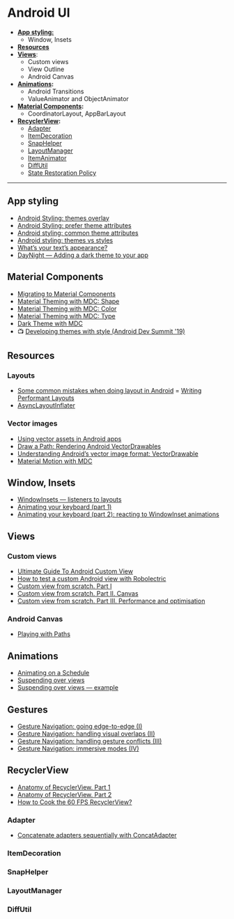 # Android UI
- [**App styling:**](#app-styling)
  - Window, Insets
- [**Resources**](#resources)
- **[Views](#views)**:
  - Custom views
  - View Outline
  - Android Canvas
- **[Animations](#animations):**
  - Android Transitions
  - ValueAnimator and ObjectAnimator
- **[Material Components](#material-components):**
  - CoordinatorLayout, AppBarLayout
- **[RecyclerView](#recyclerview):**
  - [Adapter](#adapter)
  - [ItemDecoration](#itemdecoration)
  - [SnapHelper](#snaphelper)
  - [LayoutManager](#layoutmanager)
  - [ItemAnimator](#itemanimator)
  - [DiffUtil](#diffutil)
  - [State Restoration Policy](#policy)
  
 ___
  
## App styling

- [Android Styling: themes overlay](https://medium.com/androiddevelopers/android-styling-themes-overlay-1ffd57745207)
- [Android Styling: prefer theme attributes](https://medium.com/androiddevelopers/android-styling-prefer-theme-attributes-412caa748774)
- [Android styling: common theme attributes](https://medium.com/androiddevelopers/android-styling-common-theme-attributes-8f7c50c9eaba)
- [Android styling: themes vs styles](https://medium.com/androiddevelopers/android-styling-themes-vs-styles-ebe05f917578)
- [What’s your text’s appearance?](https://medium.com/androiddevelopers/whats-your-text-s-appearance-f3a1729192d)
- [DayNight — Adding a dark theme to your app](https://medium.com/androiddevelopers/appcompat-v23-2-daynight-d10f90c83e94)

## Material Components

- [Migrating to Material Components](https://medium.com/androiddevelopers/migrating-to-material-components-for-android-ec6757795351)
- [Material Theming with MDC: Shape](https://medium.com/androiddevelopers/material-theming-with-mdc-shape-126c4e5cd7b4)
- [Material Theming with MDC: Color](https://medium.com/androiddevelopers/material-theming-with-mdc-color-860dbba8ce2f)
- [Material Theming with MDC: Type](https://medium.com/androiddevelopers/material-theming-with-mdc-type-8c2013430247)
- [Dark Theme with MDC](https://medium.com/androiddevelopers/dark-theme-with-mdc-4c6fc357d956)
- 📺 [Developing themes with style (Android Dev Summit '19)](https://youtu.be/Owkf8DhAOSo)

## Resources

### Layouts
- [Some common mistakes when doing layout in Android](https://medium.com/swlh/some-common-mistakes-in-doing-layout-in-android-a8ee035f199c)
= [Writing Performant Layouts](https://proandroiddev.com/writing-performant-layouts-3bf2a18d4a61)
- [AsyncLayoutInflater](https://blog.stylingandroid.com/asynclayoutinflater/)

### Vector images

- [Using vector assets in Android apps](https://medium.com/androiddevelopers/using-vector-assets-in-android-apps-4318fd662eb9)
- [Draw a Path: Rendering Android VectorDrawables](https://medium.com/androiddevelopers/draw-a-path-rendering-android-vectordrawables-89a33b5e5ebf)
- [Understanding Android’s vector image format: VectorDrawable](https://medium.com/androiddevelopers/understanding-androids-vector-image-format-vectordrawable-ab09e41d5c68)
- [Material Motion with MDC](https://medium.com/androiddevelopers/material-motion-with-mdc-c1f09bb90bf9)

## Window, Insets
- [WindowInsets — listeners to layouts](https://medium.com/androiddevelopers/windowinsets-listeners-to-layouts-8f9ccc8fa4d1)
- [Animating your keyboard (part 1)](https://medium.com/androiddevelopers/animating-your-keyboard-fb776a8fb66d)
- [Animating your keyboard (part 2): reacting to WindowInset animations](https://medium.com/androiddevelopers/animating-your-keyboard-reacting-to-inset-animations-839be3d4c31b)

## Views

### Custom views
- [Ultimate Guide To Android Custom View](https://vladsonkin.com/ultimate-guide-to-android-custom-view/)
- [How to test a custom Android view with Robolectric](https://plusmobileapps.com/2020/12/14/android-custom-view-testing.html)
- [Custom view from scratch. Part I](https://medium.com/revolut/custom-view-from-scratch-part-i-931178481903)
- [Custom view from scratch. Part II. Canvas](https://medium.com/revolut/custom-view-from-scratch-part-ii-canvas-74982b1d2d7c)
- [Custom view from scratch. Part III. Performance and optimisation](https://medium.com/revolut/custom-view-from-scratch-part-iii-performance-and-optimisation-54cb6ac57e4b)

### Android Canvas
- [Playing with Paths](https://medium.com/androiddevelopers/playing-with-paths-3fbc679a6f77)

## Animations

- [Animating on a Schedule](https://medium.com/androiddevelopers/animating-on-a-schedule-8a90d812ae4)
- [Suspending over views](https://medium.com/androiddevelopers/suspending-over-views-19de9ebd7020)
- [Suspending over views — example](https://medium.com/androiddevelopers/suspending-over-views-example-260ce3dc9100)

## Gestures

- [Gesture Navigation: going edge-to-edge (I)](https://medium.com/androiddevelopers/gesture-navigation-going-edge-to-edge-812f62e4e83e)
- [Gesture Navigation: handling visual overlaps (II)](https://medium.com/androiddevelopers/gesture-navigation-handling-visual-overlaps-4aed565c134c)
- [Gesture Navigation: handling gesture conflicts (III)](https://medium.com/androiddevelopers/gesture-navigation-handling-gesture-conflicts-8ee9c2665c69)
- [Gesture Navigation: immersive modes (IV)](https://medium.com/androiddevelopers/gesture-navigation-immersive-modes-43f2d37a925d)

## RecyclerView

- [Anatomy of RecyclerView. Part 1](https://android.jlelse.eu/anatomy-of-recyclerview-part-1-a-search-for-a-viewholder-404ba3453714)
- [Anatomy of RecyclerView. Part 2](https://android.jlelse.eu/anatomy-of-recyclerview-part-1-a-search-for-a-viewholder-continued-d81c631a2b91)
- [How to Cook the 60 FPS RecyclerView?](https://medium.com/rosberryapps/how-to-cook-the-60-fps-recyclerview-3e7f3885a55)

### Adapter

- [Concatenate adapters sequentially with ConcatAdapter](https://medium.com/androiddevelopers/merge-adapters-sequentially-with-mergeadapter-294d2942127a)

### ItemDecoration

### SnapHelper

### LayoutManager

### DiffUtil
